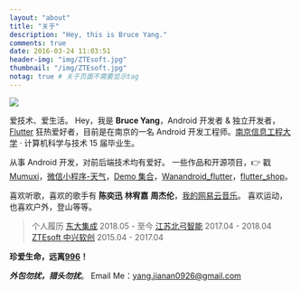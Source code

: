 ```yaml
---
layout: "about"
title: "关于"
description: "Hey, this is Bruce Yang."
comments: true
date: 2016-03-24 11:03:51
header-img: "img/ZTEsoft.jpg"
thumbnail: "/img/ZTEsoft.jpg"
notag: true # 关于页面不需要显示tag
---
```

<img src="https://api.gushi.ci/all.svg" style="max-width:100%;">

爱技术、爱生活。
Hey，我是 **Bruce Yang**，Android 开发者 & 独立开发者，[Flutter](https://flutter.dev/) 狂热爱好者，目前是在南京的一名 Android 开发工程师。[南京信息工程大学](http://www.nuist.edu.cn/) · 计算机科学与技术 15 届毕业生。

从事 Android 开发，对前后端技术均有爱好。
一些作品和开源项目，👉 戳 [Mumuxi](https://github.com/yangxiaoge/MumuXi)，[微信小程序-天气](https://github.com/yangxiaoge/wechat_weather)，[Demo 集合](https://github.com/yangxiaoge/Zz_Application)，[Wanandroid_flutter](https://github.com/yangxiaoge/wanandroid_flutter)，[flutter_shop](https://github.com/yangxiaoge/flutter_shop)。

喜欢听歌，喜欢的歌手有 **陈奕迅** **林宥嘉** **周杰伦**，[我的网易云音乐](http://music.163.com/#/user/home?id=72955955)。
喜欢运动，也喜欢户外，登山等等。

> 个人履历
[东大集成](http://www.seuic.com/) 2018.05 - 至今
[江苏北弓智能](http://begoit.com/)  2017.04 - 2018.04
[ZTEsoft 中兴软创](http://www.ztesoft.com/cn/)  2015.04 - 2017.04

**珍爱生命，远离[996](https://github.com/996icu/996.ICU/blob/master/zh_CN.md)！**

***外包勿扰，猎头勿扰***。
Email Me：[yang.jianan0926@gmail.com](mailto:yang.jianan0926@gmail.com)
